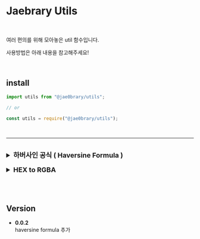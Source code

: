 # Jaebrary Utils

<br>

여러 편의를 위해 모아놓은 util 함수입니다.

사용방법은 아래 내용을 참고해주세요!

<br>

## install

```jsx
import utils from "@jae0brary/utils";

// or

const utils = require("@jae0brary/utils");
```

<br>

<hr>

<br>

<details>
  <summary style="font-size:18px"><b>하버사인 공식 ( Haversine Formula )</b></summary>

<hr>

<br>
 
위도 경도로 이루어진 두개의 `Point`지점 사이의 경로를 구할 수 있는 `util` 함수 입니다.

해당 함수에서는 2개의 지점을 인수로 전달받습니다. <br>
( 각 지점의 전달 순서는 무관 )

  <br>

```jsx
export interface GeoPosition {
  lat: number; // 위도
  lng: number; // 경도
}
```

```jsx
const SEOUL_POINT = {
  lat: 37.564214,
  lng: 127.001699,
};

const BUSAN_POINT = {
  lat: 35.137922,
  lng: 129.055628,
};

const distance = haversineFormula(SEOUL_POINT, BUSAN_POINT);
```

</details>

<br>

<details>
  <summary style="font-size:18px"><b>HEX to RGBA</b></summary>

<hr>

<br>

16진수로 이루어진 색상코드 HEX 코드를 RGBA 형식으로 변환할 수 있는 util 함수입니다.

첫 번째 인수로 HEX 코드를 전달할 수 있습니다. <br>

- `#000` `#000000` `000` `000000` 과같이 `string`으로 전달할 수 있습니다.

두 번째 인수로 options 객체를 전달할 수 있습니다.

- 내부 alpha 속성에 `0` ~ `1` 사이의 `number`를 전달하여 투명도를 조절할 수 있습니다.

```jsx
const rgbaValue = hexToRgba("#000", { alpha: 0.6 });

// rgba(0, 0, 0, 0.6)
```

<br>

<hr>

</details>

<br>

<br>

<br>

## Version

- **0.0.2** <br>
  haversine formula 추가
